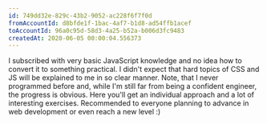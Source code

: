 ```yaml
---
id: 749dd32e-829c-43b2-9052-ac228f6f7f0d 
fromAccountId: d8bfde1f-1bac-4af7-b1d8-ad54ffb1acef
toAccountId: 96a0c95d-58d3-4a25-b52a-b006d3fc9483
createdAt: 2020-06-05 00:00:04.556373	
---
```


I subscribed with very basic JavaScript knowledge and no idea how to convert it to something
practical. I didn't expect that hard topics of CSS and JS will be explained to me in so clear
manner. Note, that I never programmed before and, while I'm still far from being a confident engineer,
the progress is obvious. Here you'll get an individual approach and a lot of interesting exercises.
Recommended to everyone planning to advance in web development or even reach a new level :)
